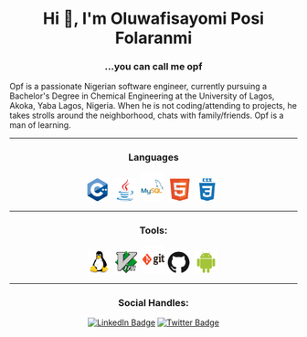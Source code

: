 <h1 align="center">Hi 👋, I'm Oluwafisayomi Posi Folaranmi</h1>
<h3 align="center">...you can call me opf</h3>

<p align="left">Opf is a passionate Nigerian software engineer, currently pursuing a Bachelor's Degree in Chemical Engineering at the University of Lagos, Akoka, Yaba Lagos, Nigeria. When he is not coding/attending to projects, he takes strolls around the neighborhood, chats with family/friends. Opf is a man of learning.</p> 
<hr/>

<div align="center"><h3><b>Languages</b></h3></div>                                                  <div align="center">                                                                               
<!-- C++ -->
<img src="https://github.com/devicons/devicon/blob/master/icons/cplusplus/cplusplus-original.svg" title="C++" alt="C++" width="40" height="40"/>&nbsp;                                                    
<!-- Java -->
<img src="https://github.com/devicons/devicon/blob/master/icons/java/java-original.svg" title="Java" alt="Java" width="40" height="40"/>&nbsp;
<!-- SQL -->                                                                                         <img src="https://github.com/devicons/devicon/blob/master/icons/mysql/mysql-original-wordmark.svg" title="MySQL"  alt="MySQL" width="40" height="50"/>&nbsp;
<!-- HTML -->
<img src="https://github.com/devicons/devicon/blob/master/icons/html5/html5-original.svg" title="HTML5" alt="HTML" width="40" height="40"/>&nbsp;                                                         
<!-- CSS3 -->
<img src="https://github.com/devicons/devicon/blob/master/icons/css3/css3-plain-wordmark.svg"  title="CSS3" alt="CSS" width="40" height="40"/>&nbsp;
</div>
<hr> 

<div align="center"><h3><b>Tools:</b></h3></div>                                                     <div align="center">
<!-- Linux -->
<img src="https://github.com/devicons/devicon/blob/master/icons/linux/linux-original.svg" title="Linux" alt="Linux" width="40" height="40"/>&nbsp;                                                        <!-- Vim -->
<img src="https://github.com/devicons/devicon/blob/master/icons/vim/vim-original.svg" title="vim" alt="vim" width="40" height="40"/>&nbsp;                                              
<!-- Git -->
<img src="https://github.com/devicons/devicon/blob/master/icons/git/git-original-wordmark.svg" title="Git" alt="Git" width="40" height="50"/>                                                             
<!-- Github -->                                                                                      <img src="https://github.com/devicons/devicon/blob/master/icons/github/github-original.svg" title="github" alt="github" width="40" height="40"/>&nbsp;
<!-- Android -->                                                                                     <img src="https://github.com/devicons/devicon/blob/master/icons/android/android-original.svg"  title="Android" alt="Android" width="40" height="40"/>&nbsp;
</div>                                                                                               <hr/> 
                                                                                                     <div align="center"><h3><b>Social Handles:</b></h3></div>
<div align="center" id="badges">                                                                       <a href="https://www.linkedin.com/in/oluwafisayomi-folaranmi-a6a478205">
    <img src="https://img.shields.io/badge/LinkedIn-blue?style=for-the-badge&logo=linkedin&logoColor=white" alt="LinkedIn Badge"/></a>
  <a href="https://twitter.com/oluwafisayomif6?t=UER8RwKUILjncRTlcvPcHQ&s=09">
    <img src="https://img.shields.io/badge/Twitter-blue?style=for-the-badge&logo=twitter&logoColor=white" alt="Twitter Badge"/></a>
</div> 
